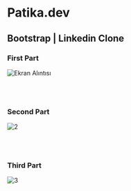 # Patika.dev
## Bootstrap | Linkedin Clone


### First Part

![Ekran Alıntısı](https://user-images.githubusercontent.com/33606081/134211738-7ac05c8c-366c-4f34-83a8-6082c1882f57.JPG)


<br><br>


### Second Part

![2](https://user-images.githubusercontent.com/33606081/134211752-95713914-6f1a-4beb-869c-b2b9e15b355c.JPG)


<br><br>

### Third Part
![3](https://user-images.githubusercontent.com/33606081/134211767-aee1b13b-c1e3-4c71-b9b1-693878d97f6e.JPG)


